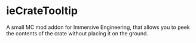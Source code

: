 # ieCrateTooltip
A small MC mod addon for Immersive Engineering, that allows you to peek the contents of the crate without placing it on the ground.

